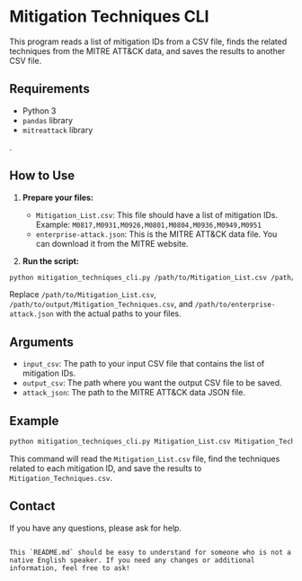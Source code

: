 

# Mitigation Techniques CLI

This program reads a list of mitigation IDs from a CSV file, finds the related techniques from the MITRE ATT&CK data, and saves the results to another CSV file.

## Requirements

- Python 3
- `pandas` library
- `mitreattack` library

.

## How to Use

1. **Prepare your files:**
   - `Mitigation_List.csv`: This file should have a list of mitigation IDs. Example: `M0817,M0931,M0926,M0801,M0804,M0936,M0949,M0951`
   - `enterprise-attack.json`: This is the MITRE ATT&CK data file. You can download it from the MITRE website.

2. **Run the script:**

```sh
python mitigation_techniques_cli.py /path/to/Mitigation_List.csv /path/to/output/Mitigation_Techniques.csv /path/to/enterprise-attack.json
```

Replace `/path/to/Mitigation_List.csv`, `/path/to/output/Mitigation_Techniques.csv`, and `/path/to/enterprise-attack.json` with the actual paths to your files.

## Arguments

- `input_csv`: The path to your input CSV file that contains the list of mitigation IDs.
- `output_csv`: The path where you want the output CSV file to be saved.
- `attack_json`: The path to the MITRE ATT&CK data JSON file.

## Example

```sh
python mitigation_techniques_cli.py Mitigation_List.csv Mitigation_Techniques.csv enterprise-attack.json
```

This command will read the `Mitigation_List.csv` file, find the techniques related to each mitigation ID, and save the results to `Mitigation_Techniques.csv`.

## Contact

If you have any questions, please ask for help.
```

This `README.md` should be easy to understand for someone who is not a native English speaker. If you need any changes or additional information, feel free to ask!
